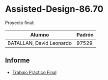 # Assisted-Design-86.70

Proyecto final:

| Alumno | Padrón |
| -- | -- |
| BATALLAN, David Leonardo | 97529 |

## Informe

* [Trabajo Práctico Final](https://es.overleaf.com/read/cggdwsqskvtr)
